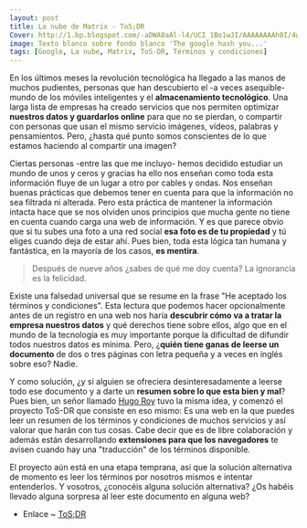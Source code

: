 ```yaml
---
layout: post
title: La nube de Matrix - ToS;DR
Cover: http://1.bp.blogspot.com/-aDWA8aAl-l4/UCI_1Bo1wJI/AAAAAAAAh0I/4wljdKl39Hs/s400/googleHashYou.png
image: Texto blanco sobre fondo blanco 'The google hash you...'
tags: [Google, La nube, Matrix, ToS-DR, Términos y condiciones]
---
```


En los últimos meses la revolución tecnológica ha llegado a las manos de muchos pudientes, personas que han descubierto el -a veces asequible- mundo de los móviles inteligentes y el **almacenamiento tecnológico**. Una larga lista de empresas ha creado servicios que nos permiten optimizar **nuestros datos y guardarlos online** para que no se pierdan, o compartir con personas que usan el mismo servicio imágenes, vídeos, palabras y pensamientos. Pero, ¿hasta qué punto somos conscientes de lo que estamos haciendo al compartir una imagen?

Ciertas personas -entre las que me incluyo- hemos decidido estudiar un mundo de unos y ceros y gracias ha ello nos enseñan como toda esta información fluye de un lugar a otro por cables y ondas. Nos enseñan buenas prácticas que debemos tener en cuenta para que la información no sea filtrada ni alterada. Pero esta práctica de mantener la información intacta hace que se nos olviden unos principios que mucha gente no tiene en cuenta cuando carga una web de información. Y es que parece obvio que si tu subes una foto a una red social **esa foto es de tu propiedad** y tú eliges cuando deja de estar ahí. Pues bien, toda esta lógica tan humana y fantástica, en la mayoría de los casos, **es mentira**.

 > Después de nueve años ¿sabes de qué me doy cuenta? La ignorancia es la felicidad.

Existe una falsedad universal que se resume en la frase "He aceptado los términos y condiciones". Esta lectura que podemos hacer opcionalmente antes de un registro en una web nos haría **descubrir cómo va a tratar la empresa nuestros datos** y qué derechos tiene sobre ellos, algo que en el mundo de la tecnología es muy importante porque la dificultad de difundir todos nuestros datos es mínima. Pero, ¿**quién tiene ganas de leerse un documento** de dos o tres páginas con letra pequeña y a veces en inglés sobre eso? Nadie.

Y como solución, ¿y si alguien se ofreciera desinteresadamente a leerse todo ese documento y a darte un **resumen sobre lo que esta bien y mal**? Pues bien, un señor llamado [Hugo Roy](http://hugoroy.eu/index.en.html) tuvo la misma idea, y comenzó el proyecto ToS-DR que consiste en eso mismo: Es una web en la que puedes leer un resumen de los términos y condiciones de muchos servicios y así valorar que harán con tus cosas. Cabe decir que es de libre colaboración y además están desarrollando **extensiones para que los navegadores** te avisen cuando hay una "traducción" de los términos disponible.

El proyecto aún está en una etapa temprana, así que la solución alternativa de momento es leer los términos por nosotros mismos e intentar entenderlos. Y vosotros, ¿conocéis alguna solución alternativa? ¿Os habéis llevado alguna sorpresa al leer este documento en alguna web?

 - Enlace ~ [ToS;DR](http://tos-dr.info/)
